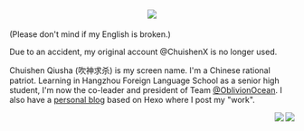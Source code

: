 <h1 align="center"> <a href="https://chuishen.xyz/"> <img src="https://readme-typing-svg.herokuapp.com/?lines=console.log(%22LEARNTOBEINVISIBLE%22);Learn to be INVISIBLE&center=true&size=36"> </a> </h1>

(Please don't mind if my English is broken.)

Due to an accident, my original account @ChuishenX is no longer used.

Chuishen Qiusha (吹神求杀) is my screen name. I'm a Chinese rational patriot. Learning in Hangzhou Foreign Language School as a senior high student, I'm now the co-leader and president of Team [@OblivionOcean](https://github.com/OblivionOcean). I also have a [personal blog](https://chuishen.xyz) based on Hexo where I post my "work".

<div align="center"><img align="right" src="https://github-readme-stats.xaoxuu.com/api?username=ChuishenX&count_private=true&show_icons=true" /><img align="right" src="https://github-readme-stats.xaoxuu.com/api?username=Chui-shen&count_private=true&show_icons=true" /></div>
